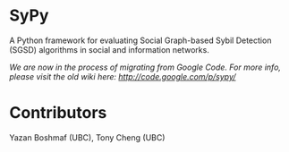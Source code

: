 SyPy
====

A Python framework for evaluating Social Graph-based Sybil Detection (SGSD) algorithms in social and information networks.

_We are now in the process of migrating from Google Code. For more info, please visit the old wiki here: http://code.google.com/p/sypy/_

Contributors
============

Yazan Boshmaf (UBC), Tony Cheng (UBC)
